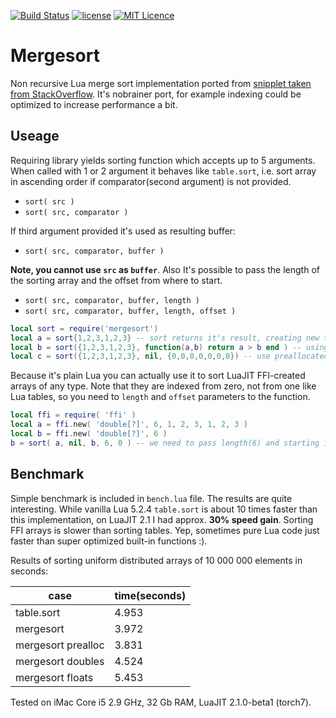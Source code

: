 [![Build Status](https://travis-ci.org/iskolbin/lmergesort.svg?branch=master)](https://travis-ci.org/iskolbin/lmergesort)
[![license](https://img.shields.io/badge/license-public%20domain-blue.svg)](http://unlicense.org/)
[![MIT Licence](https://badges.frapsoft.com/os/mit/mit.svg?v=103)](https://opensource.org/licenses/mit-license.php)

Mergesort
=========

Non recursive Lua merge sort implementation ported from
[snipplet taken from StackOverflow](http://stackoverflow.com/a/17957133).
It's nobrainer port, for example indexing could be optimized to increase
performance a bit.

Useage
------

Requiring library yields sorting function which accepts up to 5 arguments.
When called with 1 or 2 argument it behaves like `table.sort`, i.e. sort
array in ascending order if comparator(second argument) is not provided.

* `sort( src )`
* `sort( src, comparator )`

If third argument provided it's used as resulting buffer:

* `sort( src, comparator, buffer )`

**Note, you cannot use `src` as `buffer`**. Also It's possible to
pass the length of the sorting array and the offset from where to start.

* `sort( src, comparator, buffer, length )`
* `sort( src, comparator, buffer, length, offset )`

```lua
local sort = require('mergesort')
local a = sort{1,2,3,1,2,3} -- sort returns it's result, creating new table
local b = sort({1,2,3,1,2,3}, function(a,b) return a > b end ) -- using custom comparator
local c = sort({1,2,3,1,2,3}, nil, {0,0,0,0,0,0,0}) -- use preallocated buffer 
```

Because it's plain Lua you can actually use it to sort LuaJIT FFI-created arrays
of any type. Note that they are indexed from zero, not from one like Lua tables,
so you need to `length` and `offset` parameters to the function.

```lua
local ffi = require( 'ffi' )
local a = ffi.new( 'double[?]', 6, 1, 2, 3, 1, 2, 3 )
local b = ffi.new( 'double[?]', 6 )
b = sort( a, nil, b, 6, 0 ) -- we need to pass length(6) and starting index(0)
```

Benchmark
---------

Simple benchmark is included in `bench.lua` file. The results are quite
interesting. While vanilla Lua 5.2.4 `table.sort` is about 10 times faster
than this implementation, on LuaJIT 2.1 I had approx. __30% speed gain__.
Sorting FFI arrays is slower than sorting tables. Yep, sometimes pure Lua
code just faster than super optimized built-in functions :).

Results of sorting uniform distributed arrays of 10 000 000 elements in seconds:

case               | time(seconds)
-------------------|--------------
table.sort         | 4.953
mergesort          | 3.972
mergesort prealloc | 3.831
mergesort doubles  | 4.524
mergesort floats   | 5.453

Tested on iMac Core i5 2.9 GHz, 32 Gb RAM, LuaJIT 2.1.0-beta1 (torch7).
